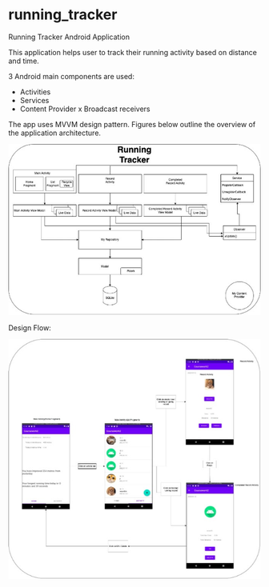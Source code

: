 # running_tracker
Running Tracker Android Application

This application helps user to track their running activity based on distance and time.

3 Android main components are used:
- Activities
- Services
- Content Provider
x Broadcast receivers

The app uses MVVM design pattern. Figures below outline the overview of the application architecture.

<img src="images/architecture.jpg">

Design Flow:

<img src="images/workflow.jpg">
